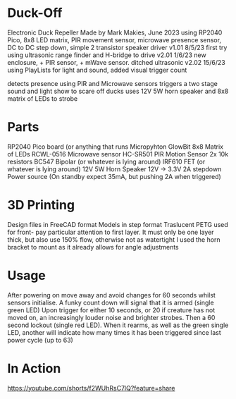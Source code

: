 # Duck-Off
Electronic Duck Repeller
Made by Mark Makies, June 2023
   using RP2040 Pico, 8x8 LED matrix, PIR movement sensor, microwave presence 
   sensor, DC to DC step down, simple 2 transistor speaker driver
v1.01 8/5/23 first try using ultrasonic range finder and H-bridge to drive 
v2.01 1/6/23 new enclosure, + PIR sensor, + mWave sensor.  ditched ultrasonic
v2.02 15/6/23 using PlayLists for light and sound, added visual trigger count

detects presence using PIR and Microwave sensors
triggers a two stage sound and light show to scare off ducks
uses 12V 5W horn speaker and 8x8 matrix of LEDs to strobe

# Parts
RP2040 Pico board (or anything that runs Micropyhton
GlowBit 8x8 Matrix of LEDs
RCWL-0516 Microwave sensor
HC-SR501 PIR Motion Sensor
2x 10k resistors
BC547 Bipolar (or whatever is lying around)
IRF610 FET (or whatever is lying around)
12V 5W Horn Speaker
12V -> 3.3V 2A stepdown 
Power source (On standby expect 35mA, but pushing 2A when triggered) 

# 3D Printing
Design files in FreeCAD format
Models in step format
Traslucent PETG used for front- pay particular attention to first layer.
   It must only be one layer thick, but also use 150% flow, otherwise not as watertight
I used the horn bracket to mount as it already allows for angle adjustments

# Usage
After powering on move away and avoid changes for 60 seconds whilst sensors initialise.
A funky count down will signal that it is armed (single green LED)
Upon trigger for either 10 seconds, or 20 if creature has not moved on, an increasingly
louder noise and brighter strobes.  Then a 60 second lockout (single red LED).
When it rearms, as well as the green single LED, another will indicate how many times
it has been triggered since last power cycle (up to 63)

# In Action
https://youtube.com/shorts/f2WUhRsC7lQ?feature=share
